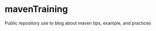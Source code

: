 mavenTraining
=============

Public repository use to blog about maven tips, example, and practices


